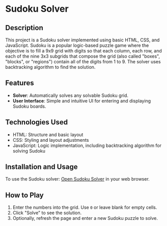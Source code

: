 # Sudoku Solver

## Description
This project is a Sudoku solver implemented using basic HTML, CSS, and JavaScript. Sudoku is a popular logic-based puzzle game where the objective is to fill a 9x9 grid with digits so that each column, each row, and each of the nine 3x3 subgrids that compose the grid (also called "boxes", "blocks", or "regions") contain all of the digits from 1 to 9. The solver uses backtracking algorithm to find the solution.

## Features
- **Solver**: Automatically solves any solvable Sudoku grid.
- **User Interface**: Simple and intuitive UI for entering and displaying Sudoku boards.

## Technologies Used
- HTML: Structure and basic layout
- CSS: Styling and layout adjustments
- JavaScript: Logic implementation, including backtracking algorithm for solving Sudoku

## Installation and Usage
To use the Sudoku solver: <a href="https://suresh-kanth.github.io/Sudoku-Solver/" target="_blank">Open Sudoku Solver</a> in your web browser.
## How to Play
1. Enter the numbers into the grid. Use `0` or leave blank for empty cells.
2. Click "Solve" to see the solution.
3. Optionally, refresh the page and enter a new Sudoku puzzle to solve.
